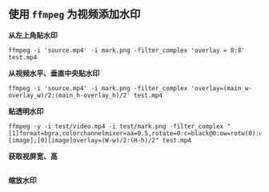 ## 使用 `ffmpeg` 为视频添加水印

**从左上角贴水印**
```shell
ffmpeg -i 'source.mp4' -i mark.png -filter_complex 'overlay = 8:8' test.mp4
```

**从视频水平、垂直中央贴水印**
```shell
ffmpeg -i 'source.mp4' -i mark.png -filter_complex 'overlay=(main_w-overlay_w)/2:(main_h-overlay_h)/2' test.mp4
```

**贴透明水印**
```shell
ffmpeg -y -i test/video.mp4 -i test/mark.png -filter_complex "[1]format=bgra,colorchannelmixer=aa=0.5,rotate=0:c=black@0:ow=rotw(0):oh=roth(0)[image];[0][image]overlay=(W-w)/2:(H-h)/2" test.mp4
```

**获取视屏宽、高**
```shell
```

**缩放水印**
```shell
```
